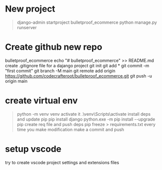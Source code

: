 # New project

> django-admin startproject bulletproof_ecommerce
> python manage.py runserver

# Create github new repo

bulletproof_ecommerce
echo "# bulletproof_ecommerce" >> README.md
create .gitignore file for a dajango project
git init
git add \*
git commit -m "first commit"
git branch -M main
git remote add origin https://github.com/codecrafteroot/bulletproof_ecommerce.git
git push -u origin main

# create virtual env

> python -m venv venv
> activate it
> .\venv\Scripts\activate
> install deps and update pip
> pip install django
> python.exe -m pip install --upgrade pip
> create req file and push deps
> pip freeze > requirements.txt
> every time you make modification make a commit and push

# setup vscode

try to create vscode project settings and extensions files
